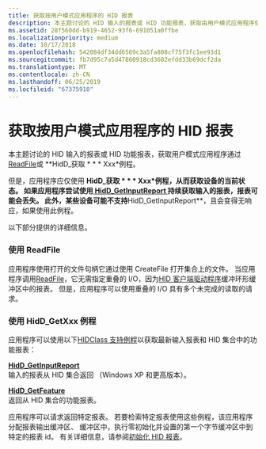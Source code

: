 ```yaml
---
title: 获取按用户模式应用程序的 HID 报表
description: 本主题讨论的 HID 输入的报表或 HID 功能报表，获取由用户模式应用程序使用 ReadFile 或 HidD_GetXxx 例程。
ms.assetid: 28f560dd-b919-4652-93f6-691051a0ffbe
ms.localizationpriority: medium
ms.date: 10/17/2018
ms.openlocfilehash: 542084df34dd6569c3a5fa808cf75f3fc1ee93d1
ms.sourcegitcommit: fb7d95c7a5d47860918cd3602efdd33b69dcf2da
ms.translationtype: MT
ms.contentlocale: zh-CN
ms.lasthandoff: 06/25/2019
ms.locfileid: "67375910"
---
```

# <a name="obtaining-hid-reports-by-user-mode-applications"></a>获取按用户模式应用程序的 HID 报表


本主题讨论的 HID 输入的报表或 HID 功能报表，获取用户模式应用程序通过[ReadFile](https://docs.microsoft.com/windows/desktop/api/fileapi/nf-fileapi-readfile)或 **HidD\_获取 * * * Xxx*例程。

但是，应用程序应仅使用 **HidD\_获取 * * * Xxx*例程，从而获取设备的当前状态。 如果应用程序尝试使用[ **HidD\_GetInputReport** ](https://docs.microsoft.com/windows-hardware/drivers/ddi/content/hidsdi/nf-hidsdi-hidd_getinputreport)持续获取输入的报表，报表可能会丢失。 此外，某些设备可能不支持**HidD\_GetInputReport**，且会变得无响应，如果使用此例程。

以下部分提供的详细信息。

### <a name="using-readfile"></a>使用 ReadFile

应用程序使用打开的文件句柄它通过使用 CreateFile 打开集合上的文件。 当应用程序调用[ReadFile](https://docs.microsoft.com/windows/desktop/api/fileapi/nf-fileapi-readfile)，它无需指定重叠的 I/O，因为[HID 客户端驱动程序](hid-client-drivers.md)缓冲环形缓冲区中的报表。 但是，应用程序可以使用重叠的 I/O 具有多个未完成的读取的请求。

### <a href="" id="using-hid-getxx-routines"></a>使用 HidD\_GetXxx 例程

应用程序可以使用以下[HIDClass 支持例程](https://docs.microsoft.com/windows-hardware/drivers/ddi/content/index)以获取最新输入报表和 HID 集合中的功能报表：

<a href="" id="hidd-getinputreport"></a>[**HidD\_GetInputReport**](https://docs.microsoft.com/windows-hardware/drivers/ddi/content/hidsdi/nf-hidsdi-hidd_getinputreport)  
输入的报表从 HID 集合返回 （Windows XP 和更高版本）。

<a href="" id="hidd-getfeature"></a>[**HidD\_GetFeature**](https://docs.microsoft.com/windows-hardware/drivers/ddi/content/hidsdi/nf-hidsdi-hidd_getfeature)  
返回从 HID 集合的功能报表。

应用程序可以请求返回特定报表。 若要检索特定报表使用这些例程，该应用程序分配报表输出缓冲区、 缓冲区中，执行零初始化并设置的第一个字节缓冲区中到特定的报表 id。 有关详细信息，请参阅[初始化 HID 报表](initializing-hid-reports.md)。

 

 




